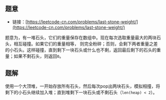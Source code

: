 ## 题意

- 链接：[https://leetcode-cn.com/problems/last-stone-weight/](https://leetcode-cn.com/problems/last-stone-weight/)

题意为，有一堆石头，它们的重量保存在数组中。现在每次选取重量最大的两块石头，相互碰撞。如果它们的重量相等，
则完全粉碎；否则，会剩下两者重量之差的小石头。这样碰撞，直到剩下一块石头或什么也不剩，返回最后剩下的石头的重量；如果不剩石头，则返回`0`。

## 题解

使用一个大顶堆，一开始存放所有石头，然后每次pop出两块石头，模拟相撞，将剩下的小石头继续加入堆；直到堆剩下一块石头或不剩石头（`len(heap) < 2`）。